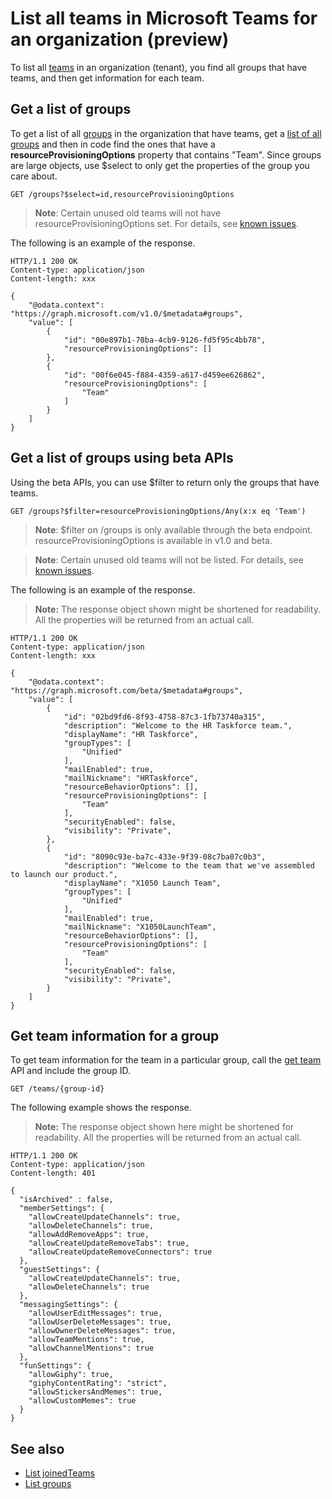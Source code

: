 # List all teams in Microsoft Teams for an organization (preview)

To list all [teams](/graph/api/resources/team.md?view=graph-rest-beta) 
in an organization (tenant), you find all groups that have teams, and then get information for each team.

## Get a list of groups

To get a list of all [groups](/graph/api/resources/group.md?view=graph-rest-beta) in the organization that have teams,
get a [list of all groups](/graph/api/group_list.md?view=graph-rest-beta) and then in code find the ones that have
a **resourceProvisioningOptions** property that contains "Team".
Since groups are large objects, use $select to only get the properties of the group you care about.

```http
GET /groups?$select=id,resourceProvisioningOptions
```

> **Note**: Certain unused old teams will not have resourceProvisioningOptions set. For details, see [known issues](../concepts/known_issues.md#missing-teams-in-list-all-teams).

The following is an example of the response. 

```http
HTTP/1.1 200 OK
Content-type: application/json
Content-length: xxx

{
    "@odata.context": "https://graph.microsoft.com/v1.0/$metadata#groups",
    "value": [
        {
            "id": "00e897b1-70ba-4cb9-9126-fd5f95c4bb78",
            "resourceProvisioningOptions": []
        },
        {
            "id": "00f6e045-f884-4359-a617-d459ee626862",
            "resourceProvisioningOptions": [
                "Team"
            ]
        }
    ]
}
```

## Get a list of groups using beta APIs

Using the beta APIs, you can use $filter to return only the groups that have teams.

```http
GET /groups?$filter=resourceProvisioningOptions/Any(x:x eq 'Team')
```

> **Note**: $filter on /groups is only available through the beta endpoint. resourceProvisioningOptions is available in v1.0 and beta.

> **Note**: Certain unused old teams will not be listed. For details, see [known issues](../concepts/known_issues.md#missing-teams-in-list-all-teams).

The following is an example of the response. 

>**Note:** The response object shown might be shortened for readability. All the properties will be returned from an actual call.

```http
HTTP/1.1 200 OK
Content-type: application/json
Content-length: xxx

{
    "@odata.context": "https://graph.microsoft.com/beta/$metadata#groups",
    "value": [
        {
            "id": "02bd9fd6-8f93-4758-87c3-1fb73740a315",
            "description": "Welcome to the HR Taskforce team.",
            "displayName": "HR Taskforce",
            "groupTypes": [
                "Unified"
            ],
            "mailEnabled": true,
            "mailNickname": "HRTaskforce",
            "resourceBehaviorOptions": [],
            "resourceProvisioningOptions": [
                "Team"
            ],
            "securityEnabled": false,
            "visibility": "Private",
        },
        {
            "id": "8090c93e-ba7c-433e-9f39-08c7ba07c0b3",
            "description": "Welcome to the team that we've assembled to launch our product.",
            "displayName": "X1050 Launch Team",
            "groupTypes": [
                "Unified"
            ],
            "mailEnabled": true,
            "mailNickname": "X1050LaunchTeam",
            "resourceBehaviorOptions": [],
            "resourceProvisioningOptions": [
                "Team"
            ],
            "securityEnabled": false,
            "visibility": "Private",
        }
    ]
}
```

## Get team information for a group

To get team information for the team in a particular group, 
call the [get team](/graph/api/team_get.md?view=graph-rest-beta) API and include the group ID.

```http
GET /teams/{group-id}
```

The following example shows the response.

>**Note:** The response object shown here might be shortened for readability. All the properties will be returned from an actual call.
<!-- {
  "blockType": "ignored",
  "truncated": true,
  "@odata.type": "microsoft.graph.team"
} -->
```http
HTTP/1.1 200 OK
Content-type: application/json
Content-length: 401

{
  "isArchived" : false,
  "memberSettings": {
    "allowCreateUpdateChannels": true,
    "allowDeleteChannels": true,
    "allowAddRemoveApps": true,
    "allowCreateUpdateRemoveTabs": true,
    "allowCreateUpdateRemoveConnectors": true    
  },
  "guestSettings": {
    "allowCreateUpdateChannels": true,
    "allowDeleteChannels": true 
  },
  "messagingSettings": {
    "allowUserEditMessages": true,
    "allowUserDeleteMessages": true,
    "allowOwnerDeleteMessages": true,
    "allowTeamMentions": true,
    "allowChannelMentions": true    
  },
  "funSettings": {
    "allowGiphy": true,
    "giphyContentRating": "strict",
    "allowStickersAndMemes": true,
    "allowCustomMemes": true
  }
}
```

## See also

- [List joinedTeams](/graph/api/user_list_joinedteams.md?view=graph-rest-beta)
- [List groups](/graph/api/group_list.md?view=graph-rest-beta)
